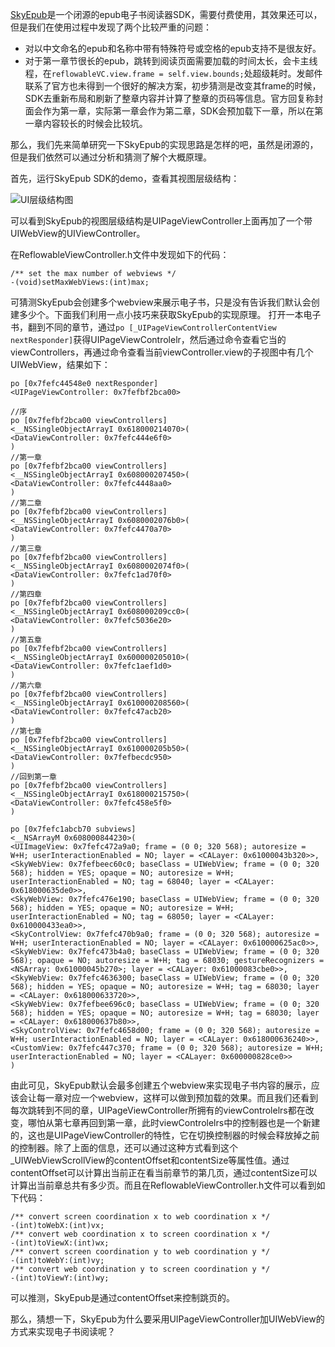 [SkyEpub](https://skyepub.net/)是一个闭源的epub电子书阅读器SDK，需要付费使用，其效果还可以，但是我们在使用过程中发现了两个比较严重的问题：

- 对以中文命名的epub和名称中带有特殊符号或空格的epub支持不是很友好。
- 对于第一章节很长的epub，跳转到阅读页面需要加载的时间太长，会卡主线程，在``reflowableVC.view.frame = self.view.bounds;``处超级耗时。发邮件联系了官方也未得到一个很好的解决方案，初步猜测是改变其frame的时候，SDK去重新布局和刷新了整章内容并计算了整章的页码等信息。官方回复称封面会作为第一章，实际第一章会作为第二章，SDK会预加载下一章，所以在第一章内容较长的时候会比较坑。

那么，我们先来简单研究一下SkyEpub的实现思路是怎样的吧，虽然是闭源的，但是我们依然可以通过分析和猜测了解个大概原理。

首先，运行SkyEpub SDK的demo，查看其视图层级结构：

![UI层级结构图](https://github.com/lqcjdx/Epub/blob/master/Explore/Images/ui_hierarchy.png)



可以看到SkyEpub的视图层级结构是UIPageViewController上面再加了一个带UIWebView的UIViewController。



在ReflowableViewController.h文件中发现如下的代码：

```
/** set the max number of webviews */
-(void)setMaxWebViews:(int)max;
```

可猜测SkyEpub会创建多个webview来展示电子书，只是没有告诉我们默认会创建多少个。下面我们利用一点小技巧来获取SkyEpub的实现原理。
打开一本电子书，翻到不同的章节，通过``po [_UIPageViewControllerContentView nextResponder]``获得UIPageViewControlelr，然后通过命令查看它当的viewControllers，再通过命令查看当前viewController.view的子视图中有几个UIWebView，结果如下：


```
po [0x7fefc44548e0 nextResponder]
<UIPageViewController: 0x7fefbf2bca00>

//序
po [0x7fefbf2bca00 viewControllers]
<__NSSingleObjectArrayI 0x618000214070>(
<DataViewController: 0x7fefc444e6f0>
)
//第一章
po [0x7fefbf2bca00 viewControllers]
<__NSSingleObjectArrayI 0x608000207450>(
<DataViewController: 0x7fefc4448aa0>
)
//第二章
po [0x7fefbf2bca00 viewControllers]
<__NSSingleObjectArrayI 0x6080002076b0>(
<DataViewController: 0x7fefc4470a70>
)
//第三章
po [0x7fefbf2bca00 viewControllers]
<__NSSingleObjectArrayI 0x6080002074f0>(
<DataViewController: 0x7fefc1ad70f0>
)
//第四章
po [0x7fefbf2bca00 viewControllers]
<__NSSingleObjectArrayI 0x608000209cc0>(
<DataViewController: 0x7fefc5036e20>
)
//第五章
po [0x7fefbf2bca00 viewControllers]
<__NSSingleObjectArrayI 0x600000205010>(
<DataViewController: 0x7fefc1aef1d0>
)
//第六章
po [0x7fefbf2bca00 viewControllers]
<__NSSingleObjectArrayI 0x610000208560>(
<DataViewController: 0x7fefc47acb20>
)
//第七章
po [0x7fefbf2bca00 viewControllers]
<__NSSingleObjectArrayI 0x610000205b50>(
<DataViewController: 0x7fefbecdc950>
)
//回到第一章
po [0x7fefbf2bca00 viewControllers]
<__NSSingleObjectArrayI 0x618000215750>(
<DataViewController: 0x7fefc458e5f0>
)

po [0x7fefc1abcb70 subviews]
<__NSArrayM 0x608000844230>(
<UIImageView: 0x7fefc472a9a0; frame = (0 0; 320 568); autoresize = W+H; userInteractionEnabled = NO; layer = <CALayer: 0x61000043b320>>,
<SkyWebView: 0x7fefbeec60c0; baseClass = UIWebView; frame = (0 0; 320 568); hidden = YES; opaque = NO; autoresize = W+H; userInteractionEnabled = NO; tag = 68040; layer = <CALayer: 0x618000635de0>>,
<SkyWebView: 0x7fefc476e190; baseClass = UIWebView; frame = (0 0; 320 568); hidden = YES; opaque = NO; autoresize = W+H; userInteractionEnabled = NO; tag = 68050; layer = <CALayer: 0x610000433ea0>>,
<SkyControlView: 0x7fefc470b9a0; frame = (0 0; 320 568); autoresize = W+H; userInteractionEnabled = NO; layer = <CALayer: 0x610000625ac0>>,
<SkyWebView: 0x7fefc473b4a0; baseClass = UIWebView; frame = (0 0; 320 568); opaque = NO; autoresize = W+H; tag = 68030; gestureRecognizers = <NSArray: 0x61000045b270>; layer = <CALayer: 0x61000083cbe0>>,
<SkyWebView: 0x7fefc4636300; baseClass = UIWebView; frame = (0 0; 320 568); hidden = YES; opaque = NO; autoresize = W+H; tag = 68030; layer = <CALayer: 0x618000633720>>,
<SkyWebView: 0x7fefbee696c0; baseClass = UIWebView; frame = (0 0; 320 568); hidden = YES; opaque = NO; autoresize = W+H; tag = 68030; layer = <CALayer: 0x618000637b80>>,
<SkyControlView: 0x7fefc4658d00; frame = (0 0; 320 568); autoresize = W+H; userInteractionEnabled = NO; layer = <CALayer: 0x618000636240>>,
<CustomView: 0x7fefc447c370; frame = (0 0; 320 568); autoresize = W+H; userInteractionEnabled = NO; layer = <CALayer: 0x600000828ce0>>
)
```

由此可见，SkyEpub默认会最多创建五个webview来实现电子书内容的展示，应该会让每一章对应一个webview，这样可以做到预加载的效果。而且我们还看到每次跳转到不同的章，UIPageViewController所拥有的viewControlelrs都在改变，哪怕从第七章再回到第一章，此时viewControlelrs中的控制器也是一个新建的，这也是UIPageViewController的特性，它在切换控制器的时候会释放掉之前的控制器。除了上面的信息，还可以通过这种方式看到这个_UIWebViewScrollView的contentOffset和contentSize等属性值。通过contentOffset可以计算出当前正在看当前章节的第几页，通过contentSize可以计算出当前章总共有多少页。而且在ReflowableViewController.h文件可以看到如下代码：

```
/** convert screen coordination x to web coordination x */
-(int)toWebX:(int)vx;
/** convert web coordination x to screen coordination x */
-(int)toViewX:(int)wx;
/** convert screen coordination y to web coordination y */
-(int)toWebY:(int)vy;
/** convert web coordination y to screen coordination y */
-(int)toViewY:(int)wy;
```

可以推测，SkyEpub是通过contentOffset来控制跳页的。



那么，猜想一下，SkyEpub为什么要采用UIPageViewController加UIWebView的方式来实现电子书阅读呢？



